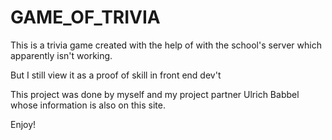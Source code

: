 # GAME_OF_TRIVIA
This is a trivia game created with the help of with the school's server which apparently isn't working.

But I still view it as a proof of skill in front end dev't

This project was done by myself and my project partner Ulrich Babbel whose information is also on this site.

Enjoy!